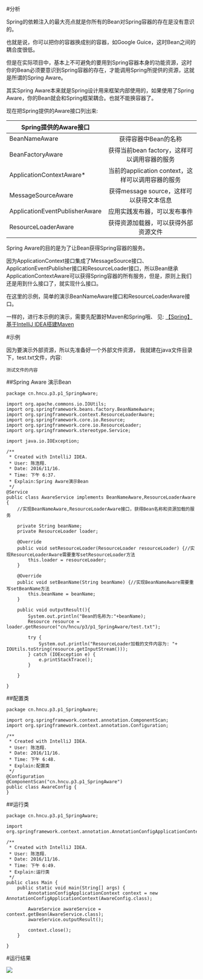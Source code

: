 ﻿
#分析

Spring的依赖注入的最大亮点就是你所有的Bean对Spring容器的存在是没有意识的。

也就是说，你可以把你的容器换成别的容器，如Google Guice，这时Bean之间的耦合度很低。

但是在实际项目中，基本上不可避免的要用到Spring容器本身的功能资源，这时你的Bean必须要意识到Spring容器的存在，才能调用Spring所提供的资源，这就是所谓的Spring Aware。

其实Spring Aware本来就是Spring设计用来框架内部使用的，如果使用了Spring Aware，你的Bean就会和Spring框架耦合。也就不能换容器了。

现在把Spring提供的Aware接口列出来:

|   Spring提供的Aware接口 ||
| ------------- |:-------------:|
| BeanNameAware | 获得容器中Bean的名称 |
| BeanFactoryAware | 获得当前bean factory，这样可以调用容器的服务 |
| ApplicationContextAware* | 当前的application context，这样可以调用容器的服务 |
| MessageSourceAware | 获得message source，这样可以获得文本信息 |
| ApplicationEventPublisherAware | 应用实践发布器，可以发布事件 |
| ResourceLoaderAware | 获得资源加载器，可以获得外部资源文件 |

Spring Aware的目的是为了让Bean获得Spring容器的服务。

因为ApplicationContext接口集成了MessageSource接口、ApplicationEventPublisher接口和ResourceLoader接口，所以Bean继承ApplicationContextAware可以获得Spring容器的所有服务，但是，原则上我们还是用到什么接口了，就实现什么接口。

在这里的示例，简单的演示BeanNameAware接口和ResourceLoaderAware接口。

一样的，进行本示例的演示，需要先配置好Maven和Spring哦、
见:
<a href="http://blog.csdn.net/qq_26525215/article/details/53010442" target='_blank'>【Spring】基于IntelliJ IDEA搭建Maven</a>

#示例

因为要演示外部资源，所以先准备好一个外部文件资源，
我就建在java文件目录下，test.txt文件，内容:
```
测试文件的内容
```

##Spring Aware 演示Bean

```
package cn.hncu.p3.p1_SpringAware;

import org.apache.commons.io.IOUtils;
import org.springframework.beans.factory.BeanNameAware;
import org.springframework.context.ResourceLoaderAware;
import org.springframework.core.io.Resource;
import org.springframework.core.io.ResourceLoader;
import org.springframework.stereotype.Service;

import java.io.IOException;

/**
 * Created with IntelliJ IDEA.
 * User: 陈浩翔.
 * Date: 2016/11/16.
 * Time: 下午 6:37.
 * Explain:Spring Aware演示Bean
 */
@Service
public class AwareService implements BeanNameAware,ResourceLoaderAware {
    //实现BeanNameAware,ResourceLoaderAware接口，获得Bean名称和资源加载的服务

    private String beanName;
    private ResourceLoader loader;

    @Override
    public void setResourceLoader(ResourceLoader resourceLoader) {//实现ResourceLoaderAware需要重写setResourceLoader方法
        this.loader = resourceLoader;
    }

    @Override
    public void setBeanName(String beanName) {//实现BeanNameAware需要重写setBeanName方法
        this.beanName = beanName;
    }

    public void outputResult(){
        System.out.println("Bean的名称为:"+beanName);
        Resource resource = loader.getResource("cn/hncu/p3/p1_SpringAware/test.txt");

        try {
            System.out.println("ResourceLoader加载的文件内容为: "+ IOUtils.toString(resource.getInputStream()));
        } catch (IOException e) {
            e.printStackTrace();
        }

    }

}

```

##配置类

```
package cn.hncu.p3.p1_SpringAware;

import org.springframework.context.annotation.ComponentScan;
import org.springframework.context.annotation.Configuration;

/**
 * Created with IntelliJ IDEA.
 * User: 陈浩翔.
 * Date: 2016/11/16.
 * Time: 下午 6:48.
 * Explain:配置类
 */
@Configuration
@ComponentScan("cn.hncu.p3.p1_SpringAware")
public class AwareConfig {
}

```

##运行类

```
package cn.hncu.p3.p1_SpringAware;

import org.springframework.context.annotation.AnnotationConfigApplicationContext;

/**
 * Created with IntelliJ IDEA.
 * User: 陈浩翔.
 * Date: 2016/11/16.
 * Time: 下午 6:49.
 * Explain:运行类
 */
public class Main {
    public static void main(String[] args) {
        AnnotationConfigApplicationContext context = new AnnotationConfigApplicationContext(AwareConfig.class);

        AwareService awareService = context.getBean(AwareService.class);
        awareService.outputResult();

        context.close();
    }

}

```

#运行结果

![](http://img.blog.csdn.net/20161116193220921)

